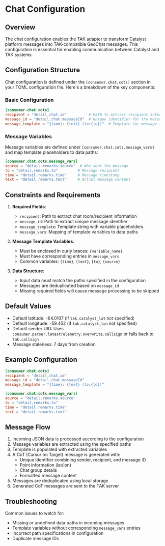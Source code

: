 # Chat Configuration

## Overview

The chat configuration enables the TAK adapter to transform Catalyst platform messages into TAK-compatible GeoChat messages. This configuration is essential for enabling communication between Catalyst and TAK systems.

## Configuration Structure

Chat configuration is defined under the `[consumer.chat.cots]` section in your TOML configuration file. Here's a breakdown of the key components:

### Basic Configuration

```toml
[consumer.chat.cots]
recipient = "detail.chat.id"          # Path to extract recipient information
message_id = "detail.chat.messageId"  # Unique identifier for the message
message_template = "{time}: {text} (to:{to})"  # Template for message formatting
```

### Message Variables

Message variables are defined under `[consumer.chat.cots.message_vars]` and map template placeholders to data paths:

```toml
[consumer.chat.cots.message_vars]
source = "detail.remarks.source"  # Who sent the message
to = "detail.remarks.to"         # Message recipient
time = "detail.remarks.time"     # Message timestamp
text = "detail.remarks.text"     # Actual message content
```

## Constraints and Requirements

1. **Required Fields**:

   - `recipient`: Path to extract chat room/recipient information
   - `message_id`: Path to extract unique message identifier
   - `message_template`: Template string with variable placeholders
   - `message_vars`: Mapping of template variables to data paths

2. **Message Template Variables**:

   - Must be enclosed in curly braces: `{variable_name}`
   - Must have corresponding entries in `message_vars`
   - Common variables: `{time}`, `{text}`, `{to}`, `{source}`

3. **Data Structure**:
   - Input data must match the paths specified in the configuration
   - Messages are deduplicated based on `message_id`
   - Missing required fields will cause message processing to be skipped

## Default Values

- Default latitude: -64.0107 (if `tak.catalyst_lat` not specified)
- Default longitude: -59.452 (if `tak.catalyst_lon` not specified)
- Default sender UID: Uses `consumer.parser.latestTelemetry.overwrite.callsign` or falls back to `tak.callsign`
- Message staleness: 7 days from creation

## Example Configuration

```toml
[consumer.chat.cots]
recipient = "detail.chat.id"
message_id = "detail.chat.messageId"
message_template = "{time}: {text} (to:{to})"

[consumer.chat.cots.message_vars]
source = "detail.remarks.source"
to = "detail.remarks.to"
time = "detail.remarks.time"
text = "detail.remarks.text"
```

## Message Flow

1. Incoming JSON data is processed according to the configuration
2. Message variables are extracted using the specified paths
3. Template is populated with extracted variables
4. A CoT (Cursor on Target) message is generated with:
   - Unique identifier combining sender, recipient, and message ID
   - Point information (lat/lon)
   - Chat group details
   - Formatted message content
5. Messages are deduplicated using local storage
6. Generated CoT messages are sent to the TAK server

## Troubleshooting

Common issues to watch for:

- Missing or undefined data paths in incoming messages
- Template variables without corresponding `message_vars` entries
- Incorrect path specifications in configuration
- Duplicate message IDs
